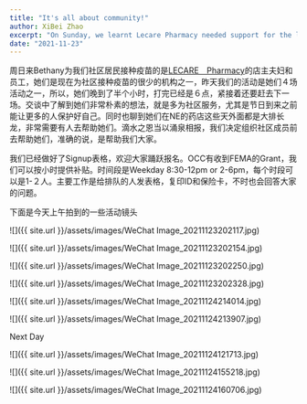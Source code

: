 ```yaml
---
title: "It's all about community!"
author: XiBei Zhao
excerpt: "On Sunday, we learnt Lecare Pharmacy needed support for the long line each day for vaccination at its NE location. Today, the community has been mobilized to extend hands to them. It's all about community!"
date: "2021-11-23"
---
```


周日来Bethany为我们社区居民接种疫苗的是[LECARE　Pharmacy](https://www.lecarepharmacy.com/)的店主夫妇和员工，她们是现在为社区接种疫苗的很少的机构之一，昨天我们的活动是她们４场活动之一，所以，她们晚到了半个小时，打完已经是６点，紧接着还要赶去下一场。交谈中了解到她们非常朴素的想法，就是多为社区服务，尤其是节日到来之前能让更多的人保护好自己。同时也聊到她们在NE的药店这些天外面都是大排长龙，非常需要有人去帮助她们。滴水之恩当以涌泉相报，我们决定组织社区成员前去帮助她们，准确的说，是帮助我们大家。

我们已经做好了Signup表格，欢迎大家踊跃报名。OCC有收到FEMA的Grant，我们可以按小时提供补贴。时间段是Weekday 8:30-12pm or 2-6pm，每个时段可以是1-２人。主要工作是给排队的人发表格，复印ID和保险卡，不时也会回答大家的问题。

下面是今天上午拍到的一些活动镜头

![]({{ site.url }}/assets/images/WeChat Image_20211123202117.jpg)

![]({{ site.url }}/assets/images/WeChat Image_20211123202154.jpg)

![]({{ site.url }}/assets/images/WeChat Image_20211123202250.jpg)

![]({{ site.url }}/assets/images/WeChat Image_20211123202328.jpg)

![]({{ site.url }}/assets/images/WeChat Image_20211124214014.jpg)

![]({{ site.url }}/assets/images/WeChat Image_20211124213907.jpg)

Next Day

![]({{ site.url }}/assets/images/WeChat Image_20211124121713.jpg)

![]({{ site.url }}/assets/images/WeChat Image_20211124155218.jpg)

![]({{ site.url }}/assets/images/WeChat Image_20211124160706.jpg)
